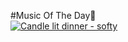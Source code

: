 #Music Of The Day🎵<br>
[![Candle lit dinner - softy](/pictures/capture.jpg)](https://youtu.be/J_tTDAsJ9CE)
